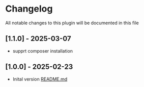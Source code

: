 # Changelog
All notable changes to this plugin will be documented in this file

## [1.1.0] - 2025-03-07
- supprt composer installation

## [1.0.0] - 2025-02-23
- Inital version
[README.md](../shopware6-plugin-better-delivery-time/README.md)
